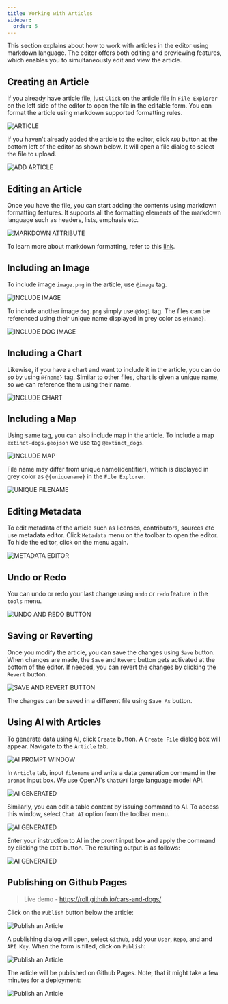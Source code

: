 ```yaml
---
title: Working with Articles
sidebar:
  order: 5
---
```


This section explains about how to work with articles in the editor using markdown language. The editor offers both editing and previewing features, which enables you to simultaneously edit and view the article.

## Creating an Article

If you already have article file, just `Click` on the article file in `File Explorer` on the left side of the editor to open the file in the editable form. You can format the article using markdown supported formatting rules.

![ARTICLE](./assets/working-with-articles/article.png)

If you haven't already added the article to the editor, click `ADD` button at the bottom left of the editor as shown below. It will open a file dialog to select the file to upload.

![ADD ARTICLE](./assets/working-with-articles/article-add.png)

## Editing an Article

Once you have the file, you can start adding the contents using markdown formatting features. It supports all the formatting elements of the markdown language such as headers, lists, emphasis etc.

![MARKDOWN ATTRIBUTE](./assets/working-with-articles/article-markdown-attributes.png)

To learn more about markdown formatting, refer to this [link](https://www.markdownguide.org/basic-syntax/).

## Including an Image

To include image `image.png` in the article, use `@image` tag.

![INCLUDE IMAGE](./assets/working-with-articles/article-tag-image.png)

To include another image `dog.png` simply use `@dog1` tag. The files can be referenced using their unique name displayed in grey color as `@{name}`.

![INCLUDE DOG IMAGE](./assets/working-with-articles/article-tag.png)

## Including a Chart

Likewise, if you have a chart and want to include it in the article, you can do so by using `@{name}` tag. Similar to other files, chart is given a unique name, so we can reference them using their name.

![INCLUDE CHART](./assets/working-with-articles/article-tag-chart.png)

## Including a Map

Using same tag, you can also include map in the article. To include a map `extinct-dogs.geojson` we use tag
`@extinct_dogs`.

![INCLUDE MAP](./assets/working-with-articles/article-tag-map.png)

File name may differ from unique name(identifier), which is displayed in grey color as `@{uniquename}` in the `File Explorer`.

![UNIQUE FILENAME](./assets/working-with-articles/article-tag-map-filename.png)

## Editing Metadata

To edit metadata of the article such as licenses, contributors, sources etc use metadata editor. Click `Metadata` menu on the toolbar to open the editor. To hide the editor, click on the menu again.

![METADATA EDITOR](./assets/working-with-articles/article-metadata.png)

## Undo or Redo

You can undo or redo your last change using `undo` or `redo` feature in the `tools` menu.

![UNDO AND REDO BUTTON](./assets/working-with-articles/article-undo-redo.png)

## Saving or Reverting

Once you modify the article, you can save the changes using `Save` button. When changes are made, the `Save` and `Revert` button gets activated at the bottom of the editor. If needed, you can revert the changes by clicking the `Revert` button.

![SAVE AND REVERT BUTTON](./assets/working-with-articles/article-save-revert.png)

The changes can be saved in a different file using `Save As` button.

## Using AI with Articles

To generate data using AI, click `Create` button. A `Create File` dialog box will appear. Navigate to the `Article` tab.

![AI PROMPT WINDOW](./assets/working-with-articles/article-ai.png)

In `Article` tab, input `filename` and write a data generation command in the `prompt` input box. We use OpenAI's `ChatGPT` large language model API.

![AI GENERATED](./assets/working-with-articles/article-ai-generated.png)

Similarly, you can edit a table content by issuing command to AI. To access this window, select `Chat AI` option from the toolbar menu.

![AI GENERATED](./assets/working-with-articles/article-ai-edit.png)

Enter your instruction to AI in the promt input box and apply the command by clicking the `EDIT` button. The resulting output is as follows:

![AI GENERATED](./assets/working-with-articles/article-ai-edit-output.png)

## Publishing on Github Pages

> Live demo - https://roll.github.io/cars-and-dogs/

Click on the `Publish` button below the article:

![Publish an Article](./assets/working-with-articles/publish-1.png)

A publishing dialog will open, select `Github`, add your `User`, `Repo`, and and `API Key`. When the form is filled, click on `Publish`:

![Publish an Article](./assets/working-with-articles/publish-2.png)

The article will be published on Github Pages. Note, that it might take a few minutes for a deployment:

![Publish an Article](./assets/working-with-articles/publish-3.png)
